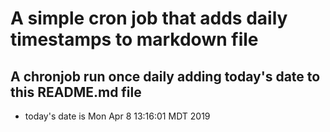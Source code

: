 A simple cron job that adds daily timestamps to markdown file
============================================================
## A chronjob run once daily adding today's date to this README.md file
* today's date is Mon Apr  8 13:16:01 MDT 2019
